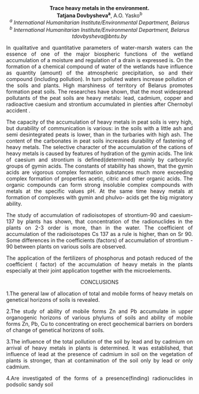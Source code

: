<center><strong>Trace heavy metals in the environment.</strong></center>

<center><strong>Tatjana Dovbysheva<sup>a</sup></strong>, A.O. Yasko<sup>b</sup>

<center><i><sup>a</sup> International Humanitarian Institute/Environmental Department, Belarus</i>

<center><i><sup>b</sup> International Humanitarian Institute/Environmental Department, Belarus</i>

<center><i>tdovbysheva@bntu.by</i>

<p style=text-align:justify>In qualitative and quantitative parameters of water-marsh waters can the essence
of one of the major biospheric functions of the wetland accumulation of a
moisture and regulation of a drain is expressed is. On the formation of a
chemical compound of water of the wetlands have influence as quantity (amount)
of the atmospheric precipitation, so and their compound (including pollution).
In turn polluted waters increase pollution of the soils and plants. High
marshiness of territory of Belarus promotes formation peat soils. The researches
have shown, that the most widespread pollutants of the peat soils are heavy
metals: lead, cadmium, copper and radioactive caesium and strontium accumulated
in plenties after Chernobyl accident .

<p style=text-align:justify>The capacity of the accumulation of heavy metals in peat soils is very high, but
durability of communication is various: in the soils with a little ash and semi
desintegrated peats is lower, than in the turbaries with high ash. The content
of the carbonates in peat soils increases durability of fastening of heavy
metals. The selective character of the accumulation of the cations of heavy
metals is caused by features of hydration of the gymin acids. The link of
caesium and strontium is defined(determined) mainly by carboxylic groups of
gymin acids. The constants of stability has shown, that the gymin acids are
vigorous complex formation substances much more exceeding complex formation of
properties acetic, citric and other organic acids. The organic compounds can
form strong insoluble complex compounds with metals at the specific values рН.
At the same time heavy metals at formation of complexes with gymin and phulvo-
acids get the big migratory ability.

<p style=text-align:justify>The study of accumulation of radioisotopes of strontium-90 and caesium-137 by
plants has shown, that concentration of the radionuclides in the plants on 2-3
order is more, than in the water. The coefficient of accumulation of the
radioisotopes Cs 137 as a rule is higher, than on Sr 90. Some differences in the
coefficients (factors) of accumulation of strontium - 90 between plants on
various soils are observed.

<p style=text-align:justify>The application of the fertilizers of phosphorus and potash reduced of the
coefficient ( factor) of the accumulation of heavy metals in the plants
especially at their joint application together with the microelements.

CONCLUSIONS

<p style=text-align:justify>1.The general law of allocation of total and mobile forms of heavy metals on
genetical horizons of soils is revealed.
<p style=text-align:justify>2.The study of ability of mobile forms
Zn and Pb accumulate in upper organogenic horizons of various phylums of soils
and ability of mobile forms Zn, Pb, Cu to concentrating on erect geochemical
barriers on borders of change of genetical horizons of soils.

<p style=text-align:justify>3.The influence of the total pollution of the soil by lead and by cadmium on
arrival of heavy metals in plants is determined. It was established, that influence of lead at
the presence of cadmium in soil on the vegetation of plants is stronger, than at contamination
of the soil only by lead or only cadmium.

<p style=text-align:justify>4.Are investigated of the forms of a presence(finding) radionuclides in
podsolic sandy soil


